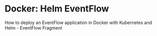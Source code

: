 # Docker: Helm EventFlow

How to deploy an EventFlow application in Docker with Kubernetes and Helm - EventFlow Fragment